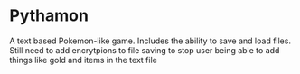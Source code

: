# Pythamon
A text based Pokemon-like game. Includes the ability to save and load files. Still need to add encrytpions to file saving to stop user being able to add things like gold and items in the text file
